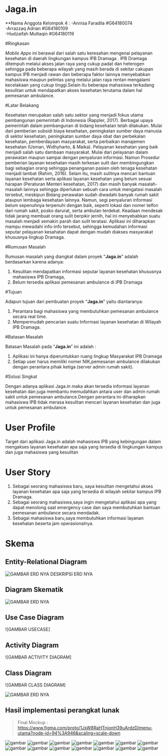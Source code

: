 # Jaga.in

**Nama Anggota Kelompok 4 :
-Annisa Faradila	#G64180074 <br/>
-Arrazzaq Adrian	#G64180109 <br/>
-Hudzaifah Muttaqin	#G64180119 <br/>

#Ringkasan<br/>
   
   *Mobile Apps* ini berawal dari salah satu keresahan mengenai pelayanan kesehatan di daerah lingkungan kampus IPB Dramaga . 
IPB Dramaga ditempuh melalui akses jalan raya yang cukup padat dan heterogen sehingga pada beberapa wilayah yang masih berada di sekitar cakupan kampus IPB menjadi rawan dan beberapa faktor lainnya menyebabkan mahasiswa maupun pelintas yang melalui jalan raya rentan mengalami kecelakaan yang cukup tinggi.Selain itu beberapa mahasiswa terkadang kesulitan untuk mendapatkan akses kesehatan terutama dalam hal pemesanan ambulance.

#Latar Belakang <br/>

   Kesehatan merupakan salah satu sektor yang menjadi fokus utama pembangunan pemerintah di Indonesia (Rappler, 2017). Berbagai upaya pemerintah dalam pembangunan di bidang kesehatan telah dilakukan. Mulai dari pemberian subsidi biaya kesehatan, peningkatan sumber daya manusia di sektor kesehatan, peningkatan sumber daya obat dan perbekalan kesehatan, pemberdayaan masyarakat, serta perbaikan manajemen kesehatan (Usman, Widhyharto, & Maika). Pelayanan kesehatan yang baik menjadi salah satu dambaan masyarakat. Mulai dari pelayanan dalam perawatan maupun sampai dengan penyaluran informasi. Namun Prosedur pemberian layanan kesehatan masih terkesan sulit dan membingungkan bagi sebagian orang sehingga penanganan pasien oleh tenaga kesehatan menjadi lambat (Rahim, 2016). Selain itu, masih sulitnya mencari bantuan layanan kesehatan serta aplikasi layanan kesehatan yang belum sesuai harapan (Peraturan Menteri kesehatan, 2017) dan masih banyak masalah-masalah lainnya sehingga diperlukan sebuah cara untuk mengatasi masalah tersebut, meskipun Bidang perawatan sudah diwadahi banyak rumah sakit ataupun lembaga kesehatan lainnya. Namun, segi penyaluran informasi belum sepenuhnya  terpenuhi dengan baik, seperti lokasi dan nomer telfon dari rumah sakit, posko darurat, serta ambulan terdekat. Keadaan mendesak tidak jarang membuat orang sulit berpikir jernih, hal ini menyebabkan suatu masalah menjadi semakin parah dan sulit teratasi. 
Aplikasi ini diharapkan mampu mewadahi info-info tersebut, sehingga kemudahan informasi seputar pelayanan kesahatan dapat dengan mudah diakses masyarakat khususnya lingkup Dramaga.


#Rumusan Masalah<br/>

Rumusan masalah yang diangkat dalam proyek "**Jaga.in**” adalah berdasarkan karena adanya:
1.	Kesulitan mendapatkan informasi seputar layanan kesehatan khususnya mahasiswa IPB Dramaga,
2.	Belum tersedia aplikasi pemesanan ambulance di IPB Dramaga

#Tujuan<br/>

Adapun tujuan dari pembuatan proyek “**Jaga.in**” yaitu diantaranya:
1.	Perantara bagi mahasiswa yang membutuhkan pemesanan ambulance secara real time.
2.	Mempermudah pencarian suatu Informasi layanan kesehatan  di Wilayah IPB Dramaga.

#Batasan Masalah<br/>

Batasan Masalah pada “**Jaga.in**” ini adalah : 
1.	Aplikasi ini hanya diperuntukkan ruang lingkup Masyarakat IPB Dramaga
2.	Setiap user harus memiliki nomer NIK,pemesanan ambulance dilakukan dengan perantara pihak ketiga (server admin rumah sakit).

#Solusi Singkat<br/>

Dengan adanya aplikasi Jaga.in maka akan tersedia informasi layanan kesehatan dan juga membantu memudahkan antara user dan admin rumah sakit untuk pemesanan ambulance.Dengan perantara ini diharapkan mahasiswa IPB tidak merasa kesulitan mencari layanan kesehatan dan juga untuk pemesanan ambulance.
 
# User Profile<br/>
Target dari aplikasi Jaga.in adalah mahasiswa IPB yang kebingungan dalam mengakses layanan kesehatan apa saja yang tersedia di lingkungan kampus dan juga mahasiswa yang kesulitan 

# User Story<br/>
1.	Sebagai seorang mahasiswa baru, saya kesulitan  mengetahui akses layanan kesehatan apa saja yang tersedia di wilayah sekitar kampus IPB Dramaga.
2.	Sebagai seorang mahasiswa,saya ingin mengetahui aplikasi apa yang dapat menolong saat emergency case dan saya membutuhkan bantuan pemesanan ambulance secara mendadak.
3.	Sebagai mahasiswa baru,saya membutuhkan informasi layanan kesehatan beserta jam operasionalnya.

# Skema<br/>

## Entity-Relational Diagram<br/>

![GAMBAR ERD NYA](gambar/erd.png)
DESKRIPSI ERD NYA

## Diagram Skematik

![GAMBAR ERD NYA](gambar/pipa.png)

## Use Case Diagram

![GAMBAR USECASE]
 
## Activity Diagram

![GAMBAR ACTIVITY DIAGRAM]
 
## Class Diagram

![GAMBAR CLASS DIAGRAM]

![GAMBAR ERD NYA](gambar/2.png)


## Hasil implementasi perangkat lunak

>Final Mockup :
https://www.figma.com/proto/1JsW8RaHTnjonH39uArdzD/menu-utama?node-id=94%3A946&scaling=scale-down

![gambar](gambar/SS1.png)
![gambar](gambar/SS2.png)
![gambar](gambar/SS3.png)
![gambar](gambar/SS4.png)
![gambar](gambar/SS5.png)
![gambar](gambar/SS6.png)
![gambar](gambar/SS7.png)
![gambar](gambar/SS8.png)
![gambar](gambar/SS9.png)
![gambar](gambar/SS10.png)
![gambar](gambar/SS11.png)
![gambar](gambar/SS12.png)
![gambar](gambar/SS13.png)
![gambar](gambar/SS14.png)
